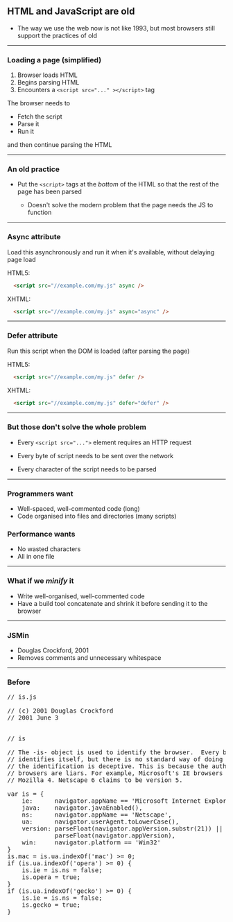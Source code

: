 
## HTML and JavaScript are old

* The way we use the web now is not like 1993, but most browsers still support the practices of old

---

### Loading a page (simplified)

1. Browser loads HTML
2. Begins parsing HTML
3. Encounters a `<script src="..." ></script>` tag

The browser needs to 
* Fetch the script
* Parse it
* Run it

and then continue parsing the HTML

---

### An old practice

* Put the `<script>` tags at the *bottom* of the HTML so that the rest of the page has been parsed

    * Doesn't solve the modern problem that the page needs the JS to function

---

### Async attribute

Load this asynchronously and run it when it's available, without delaying page load

  HTML5:

  ```html
    <script src="//example.com/my.js" async />
  ```    

  XHTML:

  ```html
    <script src="//example.com/my.js" async="async" />
  ```    

---

### Defer attribute

Run this script when the DOM is loaded (after parsing the page)

  HTML5:

  ```html
    <script src="//example.com/my.js" defer />
  ```    

  XHTML:

  ```html
    <script src="//example.com/my.js" defer="defer" />
  ```    

---

### But those don't solve the whole problem

* Every `<script src="...">` element requires an HTTP request

* Every byte of script needs to be sent over the network

* Every character of the script needs to be parsed

---

### Programmers want

* Well-spaced, well-commented code (long)
* Code organised into files and directories (many scripts)

### Performance wants

* No wasted characters
* All in one file

---

### What if we *minify* it

* Write well-organised, well-commented code
* Have a build tool concatenate and shrink it before sending it to the browser

---

### JSMin 

* Douglas Crockford, 2001
* Removes comments and unnecessary whitespace

---

### Before 

<pre style="height: 75vh; overflow: auto;">
// is.js

// (c) 2001 Douglas Crockford
// 2001 June 3


// is

// The -is- object is used to identify the browser.  Every browser edition
// identifies itself, but there is no standard way of doing it, and some of
// the identification is deceptive. This is because the authors of web
// browsers are liars. For example, Microsoft's IE browsers claim to be
// Mozilla 4. Netscape 6 claims to be version 5.

var is = {
    ie:      navigator.appName == 'Microsoft Internet Explorer',
    java:    navigator.javaEnabled(),
    ns:      navigator.appName == 'Netscape',
    ua:      navigator.userAgent.toLowerCase(),
    version: parseFloat(navigator.appVersion.substr(21)) ||
             parseFloat(navigator.appVersion),
    win:     navigator.platform == 'Win32'
}
is.mac = is.ua.indexOf('mac') >= 0;
if (is.ua.indexOf('opera') >= 0) {
    is.ie = is.ns = false;
    is.opera = true;
}
if (is.ua.indexOf('gecko') >= 0) {
    is.ie = is.ns = false;
    is.gecko = true;
}
</pre>

---

### After
```js
var is={ie:navigator.appName=='Microsoft Internet Explorer',java:navigator.javaEnabled(),ns:navigator.appName=='Netscape',ua:navigator.userAgent.toLowerCase(),version:parseFloat(navigator.appVersion.substr(21))||parseFloat(navigator.appVersion),win:navigator.platform=='Win32'}
is.mac=is.ua.indexOf('mac')>=0;if(is.ua.indexOf('opera')>=0){is.ie=is.ns=false;is.opera=true;}
if(is.ua.indexOf('gecko')>=0){is.ie=is.ns=false;is.gecko=true;}
```

---

### We can do better than this

* JSMin uses only very simple strategies to minify code

* Other things we could do:

    * Shorten names (eg, variable and parameter names)
    * Remove code that isn't called
    * Use interesting rules to shorten expressions, eg De Morgan's rule

    ```js
    !a && !b && !c && !d
    ```
    
    to 
    
    ```js
    !(a || b || c || d)
    ```
    
    (but carefully -- https://zyan.scripts.mit.edu/blog/backdooring-js/ )

---

### Taking this further...

* Compilers can do much cleverer optimisations

* Compile JavaScript and output... shorter JavaScript?


---

### Google Closure Compiler

> The Closure Compiler is a tool for making JavaScript download and run faster. It is a true compiler for JavaScript. Instead of compiling from a source language to machine code, it compiles from JavaScript to better JavaScript. It parses your JavaScript, analyzes it, removes dead code and rewrites and minimizes what's left. It also checks syntax, variable references, and types, and warns about common JavaScript pitfalls.

https://developers.google.com/closure/compiler/

---

### Live example with Closure Compiler

http://closure-compiler.appspot.com/home

---

### But...

* If your code looks like this:

```js
(function(){'use strict';function aa(){return function(a){return a}}function ba(){return function(){}}function ca(a){return function(b){this[a]=b}}function da(a){return function(){return this[a]}}function e(a){return function(){return a}}var l,ea="object"===typeof __ScalaJSEnv&&__ScalaJSEnv?__ScalaJSEnv:{},fa="object"===typeof ea.global&&ea.global?ea.global:"object"===typeof global&&global&&global.Object===Object?global:this;ea.global=fa;
var ga="object"===typeof ea.exportsNamespace&&ea.exportsNamespace?ea.exportsNamespace:fa;ea.exportsNamespace=ga;fa.Object.freeze(ea);var ha={semantics:{asInstanceOfs:2,moduleInit:2,strictFloats:!1},assumingES6:!1};fa.Object.freeze(ha);fa.Object.freeze(ha.semantics);var ia=fa.Math.imul||function(a,b){var c=a&65535,d=b&65535;return c*d+((a>>>16&65535)*d+c*(b>>>16&65535)<<16>>>0)|0},ja=fa.Math.fround||function(a){return+a},ka=0,ma=fa.WeakMap?new fa.WeakMap:null;
function na(a){return function(b,c){return!(!b||!b.a||b.a.Li!==c||b.a.Ki!==a)}}function oa(a){for(var b in a)return b}function qa(a,b){return new a.yo(b)}function m(a,b){return ra(a,b,0)}function ra(a,b,c){var d=new a.yo(b[c]);if(c<b.length-1){a=a.Ek;c+=1;for(var f=d.e,g=0;g<f.length;g++)f[g]=ra(a,b,c)}return d}function sa(a){return void 0===a?"undefined":a.toString()}
function ta(a){switch(typeof a){case "string":return q(r);case "number":var b=a|0;return b===a?ua(b)?q(va):wa(b)?q(xa):q(ya):za(a)?q(Aa):q(Ba);case "boolean":return q(Ca);case "undefined":return q(Da);default:if(null===a)throw(new Fa).d();return Ga(a)?q(Ha):a&&a.a?q(a.a):null}}function Ia(a,b){return a&&a.a||null===a?a.q(b):"number"===typeof a?"number"===typeof b&&(a===b?0!==a||1/a===1/b:a!==a&&b!==b):a===b}
   ```

   How do you debug it?
   
---

### Sourcemaps   

* Get the minifier to produce a map from locations and names in the compressed code back to locations and names in the original code

* Put the location of the map at the end of the minified source

   ```js
   //# sourceMappingURL=/path/to/file.js.map
   ```

* When you open the debugger, the browser can request the original code

* And use the map to show where you are in the original code, even while it executes the minified code

---

### Sourcemap demo

(in video only)